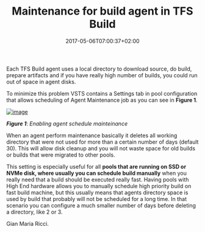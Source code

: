 ﻿---
title: "Maintenance for build agent in TFS Build"
description: ""
date: 2017-05-06T07:00:37+02:00
draft: false
tags: [build]
categories: [Team Foundation Server]
---
Each TFS Build agent uses a local directory to download source, do build, prepare artifacts and if you have really high number of builds, you could run out of space in agent disks.

To minimize this problem VSTS contains a Settings tab in pool configuration that allows scheduling of Agent Maintenance job as you can see in  **Figure 1**.

[![image](https://www.codewrecks.com/blog/wp-content/uploads/2017/05/image_thumb.png "image")](https://www.codewrecks.com/blog/wp-content/uploads/2017/05/image.png)

 ***Figure 1***: *Enabling agent schedule mainteinance*

When an agent perform maintenance basically it deletes all working directory that were not used for more than a certain number of days (default 30). This will allow disk cleanup and you will not waste space for old builds or builds that were migrated to other pools.

This setting is especially useful for all  **pools that are running on SSD or NVMe disk, where usually you can schedule build manually** when you really need that a build should be executed really fast. Having pools with High End hardware allows you to manually schedule high priority build on fast build machine, but this usually means that agents directory space is used by build that probably will not be scheduled for a long time. In that scenario you can configure a much smaller number of days before deleting a directory, like 2 or 3.

Gian Maria Ricci.
